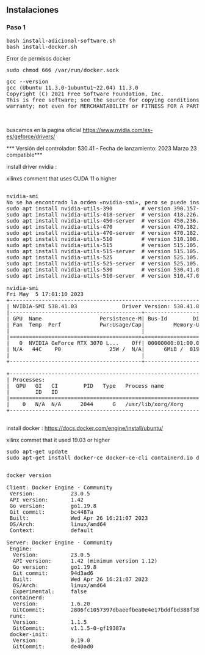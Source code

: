## Instalaciones 
### Paso 1

<pre>
bash install-adicional-software.sh
bash install-docker.sh
</pre>

Error de permisos docker 
<pre>
sudo chmod 666 /var/run/docker.sock
</pre>

<pre>
gcc --version
gcc (Ubuntu 11.3.0-1ubuntu1~22.04) 11.3.0
Copyright (C) 2021 Free Software Foundation, Inc.
This is free software; see the source for copying conditions.  There is NO
warranty; not even for MERCHANTABILITY or FITNESS FOR A PARTICULAR PURPOSE.


</pre>
buscamos en la pagina oficial https://www.nvidia.com/es-es/geforce/drivers/ 

*** Versión del controlador: 530.41 - Fecha de lanzamiento: 2023 Marzo 23  compatible***

install driver nvidia :

xilinxs comment that uses CUDA 11 o higher

<pre>

nvidia-smi
No se ha encontrado la orden «nvidia-smi», pero se puede instalar con:
sudo apt install nvidia-utils-390         # version 390.157-0ubuntu0.22.04.1, or
sudo apt install nvidia-utils-418-server  # version 418.226.00-0ubuntu5~0.22.04.1
sudo apt install nvidia-utils-450-server  # version 450.236.01-0ubuntu0.22.04.1
sudo apt install nvidia-utils-470         # version 470.182.03-0ubuntu0.22.04.1
sudo apt install nvidia-utils-470-server  # version 470.182.03-0ubuntu0.22.04.1
sudo apt install nvidia-utils-510         # version 510.108.03-0ubuntu0.22.04.1
sudo apt install nvidia-utils-515         # version 515.105.01-0ubuntu0.22.04.1
sudo apt install nvidia-utils-515-server  # version 515.105.01-0ubuntu0.22.04.1
sudo apt install nvidia-utils-525         # version 525.105.17-0ubuntu0.22.04.1
sudo apt install nvidia-utils-525-server  # version 525.105.17-0ubuntu0.22.04.1
sudo apt install nvidia-utils-530         # version 530.41.03-0ubuntu0.22.04.2
sudo apt install nvidia-utils-510-server  # version 510.47.03-0ubuntu3

nvidia-smi
Fri May  5 17:01:10 2023       
+---------------------------------------------------------------------------------------+
| NVIDIA-SMI 530.41.03              Driver Version: 530.41.03    CUDA Version: 12.1     |
|-----------------------------------------+----------------------+----------------------+
| GPU  Name                  Persistence-M| Bus-Id        Disp.A | Volatile Uncorr. ECC |
| Fan  Temp  Perf            Pwr:Usage/Cap|         Memory-Usage | GPU-Util  Compute M. |
|                                         |                      |               MIG M. |
|=========================================+======================+======================|
|   0  NVIDIA GeForce RTX 3070 L...    Off| 00000000:01:00.0 Off |                  N/A |
| N/A   44C    P0               25W /  N/A|      6MiB /  8192MiB |      0%      Default |
|                                         |                      |                  N/A |
+-----------------------------------------+----------------------+----------------------+
                                                                                         
+---------------------------------------------------------------------------------------+
| Processes:                                                                            |
|  GPU   GI   CI        PID   Type   Process name                            GPU Memory |
|        ID   ID                                                             Usage      |
|=======================================================================================|
|    0   N/A  N/A      2044      G   /usr/lib/xorg/Xorg                            4MiB |
+---------------------------------------------------------------------------------------+

</pre>

install docker : https://docs.docker.com/engine/install/ubuntu/

xilinx commet that it used 19.03 or higher

<pre>
sudo apt-get update
sudo apt-get install docker-ce docker-ce-cli containerd.io docker-buildx-plugin docker-compose-plugin
</pre>



<pre>

docker version

Client: Docker Engine - Community
 Version:           23.0.5
 API version:       1.42
 Go version:        go1.19.8
 Git commit:        bc4487a
 Built:             Wed Apr 26 16:21:07 2023
 OS/Arch:           linux/amd64
 Context:           default

Server: Docker Engine - Community
 Engine:
  Version:          23.0.5
  API version:      1.42 (minimum version 1.12)
  Go version:       go1.19.8
  Git commit:       94d3ad6
  Built:            Wed Apr 26 16:21:07 2023
  OS/Arch:          linux/amd64
  Experimental:     false
 containerd:
  Version:          1.6.20
  GitCommit:        2806fc1057397dbaeefbea0e4e17bddfbd388f38
 runc:
  Version:          1.1.5
  GitCommit:        v1.1.5-0-gf19387a
 docker-init:
  Version:          0.19.0
  GitCommit:        de40ad0


</pre>